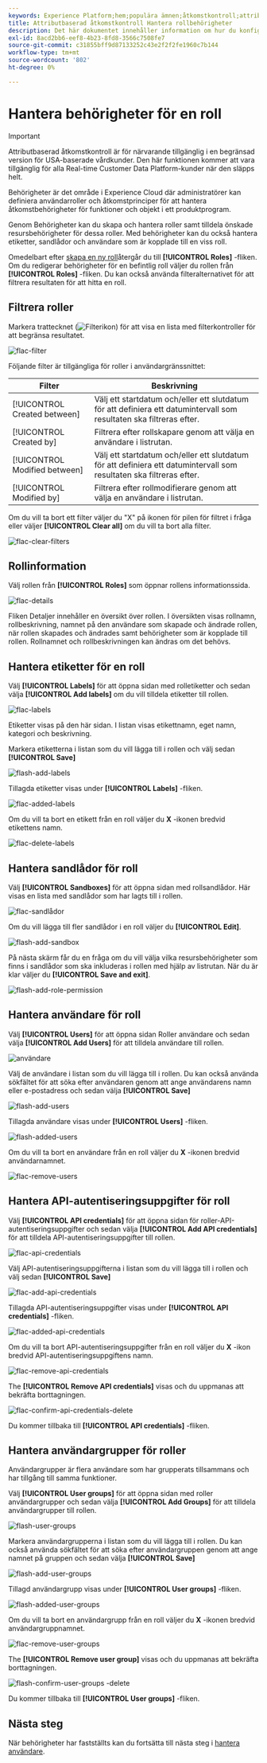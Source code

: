 ```yaml
---
keywords: Experience Platform;hem;populära ämnen;åtkomstkontroll;attributbaserad åtkomstkontroll;ABAC
title: Attributbaserad åtkomstkontroll Hantera rollbehörigheter
description: Det här dokumentet innehåller information om hur du konfigurerar behörigheter för en roll via gränssnittet Behörigheter i Adobe Experience Cloud
exl-id: 8acd2bb6-eef8-4b23-8fd8-3566c7508fe7
source-git-commit: c31855bff9d87133252c43e2f2f2fe1960c7b144
workflow-type: tm+mt
source-wordcount: '802'
ht-degree: 0%

---
```


# Hantera behörigheter för en roll

>[!IMPORTANT]
>
>Attributbaserad åtkomstkontroll är för närvarande tillgänglig i en begränsad version för USA-baserade vårdkunder. Den här funktionen kommer att vara tillgänglig för alla Real-time Customer Data Platform-kunder när den släpps helt.

Behörigheter är det område i Experience Cloud där administratörer kan definiera användarroller och åtkomstprinciper för att hantera åtkomstbehörigheter för funktioner och objekt i ett produktprogram.

Genom Behörigheter kan du skapa och hantera roller samt tilldela önskade resursbehörigheter för dessa roller. Med behörigheter kan du också hantera etiketter, sandlådor och användare som är kopplade till en viss roll.

Omedelbart efter [skapa en ny roll](#create-a-new-role)återgår du till **[!UICONTROL Roles]** -fliken. Om du redigerar behörigheter för en befintlig roll väljer du rollen från **[!UICONTROL Roles]** -fliken. Du kan också använda filteralternativet för att filtrera resultaten för att hitta en roll.

## Filtrera roller

Markera trattecknet (![Filterikon](../../images/icon.png)) för att visa en lista med filterkontroller för att begränsa resultatet.

![flac-filter](../../images/flac-ui/flac-filters.png)

Följande filter är tillgängliga för roller i användargränssnittet:

| Filter | Beskrivning |
| --- | --- |
| [!UICONTROL Created between] | Välj ett startdatum och/eller ett slutdatum för att definiera ett datumintervall som resultaten ska filtreras efter. |
| [!UICONTROL Created by] | Filtrera efter rollskapare genom att välja en användare i listrutan. |
| [!UICONTROL Modified between] | Välj ett startdatum och/eller ett slutdatum för att definiera ett datumintervall som resultaten ska filtreras efter. |
| [!UICONTROL Modified by] | Filtrera efter rollmodifierare genom att välja en användare i listrutan. |

Om du vill ta bort ett filter väljer du &quot;X&quot; på ikonen för pilen för filtret i fråga eller väljer **[!UICONTROL Clear all]** om du vill ta bort alla filter.

![flac-clear-filters](../../images/flac-ui/flac-clear-filters.png)

## Rollinformation

Välj rollen från **[!UICONTROL Roles]** som öppnar rollens informationssida.

![flac-details](../../images/flac-ui/flac-details.png)

Fliken Detaljer innehåller en översikt över rollen. I översikten visas rollnamn, rollbeskrivning, namnet på den användare som skapade och ändrade rollen, när rollen skapades och ändrades samt behörigheter som är kopplade till rollen. Rollnamnet och rollbeskrivningen kan ändras om det behövs.

## Hantera etiketter för en roll

Välj **[!UICONTROL Labels]** för att öppna sidan med rolletiketter och sedan välja **[!UICONTROL Add labels]** om du vill tilldela etiketter till rollen.

![flac-labels](../../images/flac-ui/flac-labels.png)

Etiketter visas på den här sidan. I listan visas etikettnamn, eget namn, kategori och beskrivning.

Markera etiketterna i listan som du vill lägga till i rollen och välj sedan **[!UICONTROL Save]**

![flash-add-labels](../../images/flac-ui/flac-add-labels.png)

Tillagda etiketter visas under **[!UICONTROL Labels]** -fliken.

![flac-added-labels](../../images/flac-ui/flac-added-labels.png)

Om du vill ta bort en etikett från en roll väljer du **X** -ikonen bredvid etikettens namn.

![flac-delete-labels](../../images/flac-ui/flac-delete-labels.png)

## Hantera sandlådor för roll

Välj **[!UICONTROL Sandboxes]** för att öppna sidan med rollsandlådor. Här visas en lista med sandlådor som har lagts till i rollen.

![flac-sandlådor](../../images/flac-ui/flac-sandboxes.png)

Om du vill lägga till fler sandlådor i en roll väljer du **[!UICONTROL Edit]**.

![flash-add-sandbox](../../images/flac-ui/flac-add-sandboxes.png)

På nästa skärm får du en fråga om du vill välja vilka resursbehörigheter som finns i sandlådor som ska inkluderas i rollen med hjälp av listrutan. När du är klar väljer du **[!UICONTROL Save and exit]**.

![flash-add-role-permission](../../images/flac-ui/flac-add-role-permission.png)

## Hantera användare för roll

Välj **[!UICONTROL Users]** för att öppna sidan Roller användare och sedan välja **[!UICONTROL Add Users]** för att tilldela användare till rollen.

![användare](../../images/flac-ui/flac-users.png)

Välj de användare i listan som du vill lägga till i rollen. Du kan också använda sökfältet för att söka efter användaren genom att ange användarens namn eller e-postadress och sedan välja **[!UICONTROL Save]**

![flash-add-users](../../images/flac-ui/flac-add-users.png)

Tillagda användare visas under **[!UICONTROL Users]** -fliken.

![flash-added-users](../../images/flac-ui/flac-added-users.png)

Om du vill ta bort en användare från en roll väljer du **X** -ikonen bredvid användarnamnet.

![flac-remove-users](../../images/flac-ui/flac-remove-users.png)

## Hantera API-autentiseringsuppgifter för roll

Välj **[!UICONTROL API credentials]** för att öppna sidan för roller-API-autentiseringsuppgifter och sedan välja **[!UICONTROL Add API credentials]** för att tilldela API-autentiseringsuppgifter till rollen.

![flac-api-credentials](../../images/flac-ui/flac-api-credentials.png)

Välj API-autentiseringsuppgifterna i listan som du vill lägga till i rollen och välj sedan **[!UICONTROL Save]**

![flac-add-api-credentials](../../images/flac-ui/flac-add-api-credentials.png)

Tillagda API-autentiseringsuppgifter visas under **[!UICONTROL API credentials]** -fliken.

![flac-added-api-credentials](../../images/flac-ui/flac-added-api-credentials.png)

Om du vill ta bort API-autentiseringsuppgifter från en roll väljer du **X** -ikon bredvid API-autentiseringsuppgiftens namn.

![flac-remove-api-credentials](../../images/flac-ui/flac-remove-api-credentials.png)

The **[!UICONTROL Remove API credentials]** visas och du uppmanas att bekräfta borttagningen.

![flac-confirm-api-credentials-delete](../../images/flac-ui/flac-confirm-api-credentials-delete.png)

Du kommer tillbaka till **[!UICONTROL API credentials]** -fliken.

## Hantera användargrupper för roller

Användargrupper är flera användare som har grupperats tillsammans och har tillgång till samma funktioner.

Välj **[!UICONTROL User groups]** för att öppna sidan med roller användargrupper och sedan välja **[!UICONTROL Add Groups]** för att tilldela användargrupper till rollen.

![flash-user-groups](../../images/flac-ui/flac-user-groups.png)

Markera användargrupperna i listan som du vill lägga till i rollen. Du kan också använda sökfältet för att söka efter användargruppen genom att ange namnet på gruppen och sedan välja **[!UICONTROL Save]**

![flash-add-user-groups](../../images/flac-ui/flac-add-user-groups.png)

Tillagd användargrupp visas under **[!UICONTROL User groups]** -fliken.

![flash-added-user-groups](../../images/flac-ui/flac-added-user-groups.png)

Om du vill ta bort en användargrupp från en roll väljer du **X** -ikonen bredvid användargruppnamnet.

![flac-remove-user-groups](../../images/flac-ui/flac-remove-user-groups.png)

The **[!UICONTROL Remove user group]** visas och du uppmanas att bekräfta borttagningen.

![flash-confirm-user-groups -delete](../../images/flac-ui/flac-confirm-user-groups-delete.png)

Du kommer tillbaka till **[!UICONTROL User groups]** -fliken.

## Nästa steg

När behörigheter har fastställts kan du fortsätta till nästa steg i [hantera användare](users.md).
